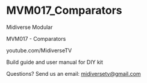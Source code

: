 # MVM017_Comparators

Midiverse Modular

MVM017 - Comparators

youtube.com/MidiverseTV

Build guide and user manual for DIY kit

Questions? Send us an email: midiversetv@gmail.com
